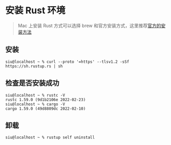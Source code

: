 # 安装 Rust 环境

> Mac 上安装 Rust 方式可以选择 brew 和官方安装方式，这里推荐[官方的安装方法](https://www.rust-lang.org/tools/install)

## 安装

```shell
siu@localhost ~ % curl --proto '=https' --tlsv1.2 -sSf https://sh.rustup.rs | sh
````

## 检查是否安装成功

```shell
siu@localhost ~ % rustc -V
rustc 1.59.0 (9d1b2106e 2022-02-23)
siu@localhost ~ % cargo -V
cargo 1.59.0 (49d8809dc 2022-02-10)
````

## 卸载

```shell
siu@localhost ~ % rustup self uninstall
````
